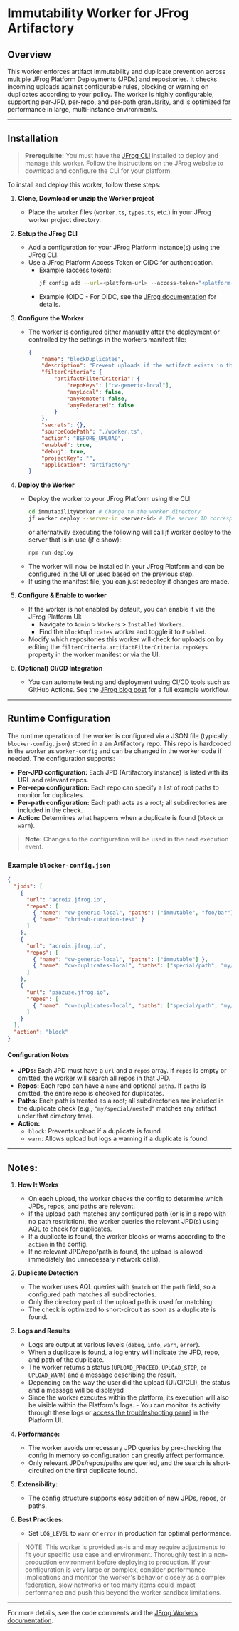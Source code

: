 # Immutability Worker for JFrog Artifactory

## Overview
This worker enforces artifact immutability and duplicate prevention across multiple JFrog Platform Deployments (JPDs) and repositories. It checks incoming uploads against configurable rules, blocking or warning on duplicates according to your policy. The worker is highly configurable, supporting per-JPD, per-repo, and per-path granularity, and is optimized for performance in large, multi-instance environments.

---

## Installation

> **Prerequisite:**
> You must have the [JFrog CLI](https://jfrog.com/getcli/) installed to deploy and manage this worker. Follow the instructions on the JFrog website to download and configure the CLI for your platform.

To install and deploy this worker, follow these steps:

1. **Clone, Download or unzip the Worker project**
   - Place the worker files (`worker.ts`, `types.ts`, etc.) in your JFrog worker project directory.

2. **Setup the JFrog CLI**
   - Add a configuration for your JFrog Platform instance(s) using the JFrog CLI.
   - Use a JFrog Platform Access Token or OIDC for authentication.
      - Example (access token):
        ```bash
        jf config add --url=<platform-url> --access-token="<platform-access-token>" --interactive=false <server-id>
        ```
      - Example (OIDC   - For OIDC, see the [JFrog documentation](https://jfrog.com/blog/doing-devops-your-way-on-saas-solutions-connecting-jfrog-cli-to-your-jfrog-workers/) for details.

3. **Configure the Worker**
    - The worker is configured either [manually](https://jfrog.com/help/r/jfrog-platform-administration-documentation/configure-workers-in-the-ui) after the deployment or controlled by the settings in the workers manifest file:
        ```json
        {
            "name": "blockDuplicates",
            "description": "Prevent uploads if the artifact exists in the Platform",
            "filterCriteria": {
                "artifactFilterCriteria": {
                    "repoKeys": ["cw-generic-local"],
                    "anyLocal": false,
                    "anyRemote": false,
                    "anyFederated": false
                }
            },
            "secrets": {},
            "sourceCodePath": "./worker.ts",
            "action": "BEFORE_UPLOAD",
            "enabled": true,
            "debug": true,
            "projectKey": "",
            "application": "artifactory"
        }

4. **Deploy the Worker**
   - Deploy the worker to your JFrog Platform using the CLI:
     ```bash
     cd immutabilityWorker # Change to the worker directory
     jf worker deploy --server-id <server-id> # The server ID corresponds to the servers configured earlier with <jf config add>
     ```
     or alternativily executing the following will call jf worker deploy to the server that is in use (jf c show): 
     ```bash
     npm run deploy 
     ```
   - The worker will now be installed in your JFrog Platform and can be [configured in the UI](https://jfrog.com/help/r/jfrog-platform-administration-documentation/configure-workers-in-the-ui) or used based on the previous step. 
   - If using the manifest file, you can just redeploy if changes are made.

5. **Configure & Enable to worker**
    - If the worker is not enabled by default, you can enable it via the JFrog Platform UI:
      - Navigate to `Admin` > `Workers` > `Installed Workers`.
      - Find the `blockDuplicates` worker and toggle it to `Enabled`.
    - Modify which repositories this worker will check for uploads on by editing the `filterCriteria.artifactFilterCriteria.repoKeys` property in the worker manifest or via the UI.

6. **(Optional) CI/CD Integration**
   - You can automate testing and deployment using CI/CD tools such as GitHub Actions. See the [JFrog blog post](https://jfrog.com/blog/doing-devops-your-way-on-saas-solutions-connecting-jfrog-cli-to-your-jfrog-workers/) for a full example workflow.

---
## Runtime Configuration

The runtime operation of the worker is configured via a JSON file (typically `blocker-config.json`) stored in a an Artifactory repo. This repo is hardcoded in the worker as `worker-config` and can be changed in the worker code if needed. 
The configuration supports:

- **Per-JPD configuration:** Each JPD (Artifactory instance) is listed with its URL and relevant repos.
- **Per-repo configuration:** Each repo can specify a list of root paths to monitor for duplicates.
- **Per-path configuration:** Each path acts as a root; all subdirectories are included in the check.
- **Action:** Determines what happens when a duplicate is found (`block` or `warn`).

> **Note:** Changes to the configuration will be used in the next execution event.

### Example `blocker-config.json`
```json
{
  "jpds": [
    {
      "url": "acroiz.jfrog.io",
      "repos": [
        { "name": "cw-generic-local", "paths": ["immutable", "foo/bar"] },
        { "name": "chriswh-curation-test" }
      ]
    },
    {
      "url": "acrois.jfrog.io",
      "repos": [
        { "name": "cw-generic-local", "paths": ["immutable"] },
        { "name": "cw-duplicates-local", "paths": ["special/path", "my/special/nested"] }
      ]
    },
    {
      "url": "psazuse.jfrog.io",
      "repos": [
        { "name": "cw-duplicates-local", "paths": ["special/path", "my/special/nested/backup/path"] }
      ]
    }
  ],
  "action": "block"
}
```

#### Configuration Notes
- **JPDs:** Each JPD must have a `url` and a `repos` array. If `repos` is empty or omitted, the worker will search all repos in that JPD.
- **Repos:** Each repo can have a `name` and optional `paths`. If `paths` is omitted, the entire repo is checked for duplicates.
- **Paths:** Each path is treated as a root; all subdirectories are included in the duplicate check (e.g., `"my/special/nested"` matches any artifact under that directory tree).
- **Action:**
  - `block`: Prevents upload if a duplicate is found.
  - `warn`: Allows upload but logs a warning if a duplicate is found.

---

## Notes:

1. **How It Works**
   - On each upload, the worker checks the config to determine which JPDs, repos, and paths are relevant.
   - If the upload path matches any configured path (or is in a repo with no path restriction), the worker queries the relevant JPD(s) using AQL to check for duplicates.
   - If a duplicate is found, the worker blocks or warns according to the `action` in the config.
   - If no relevant JPD/repo/path is found, the upload is allowed immediately (no unnecessary network calls).

2. **Duplicate Detection**
   - The worker uses AQL queries with `$match` on the `path` field, so a configured path matches all subdirectories.
   - Only the directory part of the upload path is used for matching.
   - The check is optimized to short-circuit as soon as a duplicate is found.

3. **Logs and Results**
   - Logs are output at various levels (`debug`, `info`, `warn`, `error`).
   - When a duplicate is found, a log entry will indicate the JPD, repo, and path of the duplicate.
   - The worker returns a status (`UPLOAD_PROCEED`, `UPLOAD_STOP`, or `UPLOAD_WARN`) and a message describing the result.
   - Depending on the way the user did the upload (UI/CI/CLI), the status and a message will be displayed
   - Since the worker executes within the platform, its execution will also be visible within the Platform's logs. - You can monitor its activity through these logs or [access the troubleshooting panel](https://jfrog.com/help/r/jfrog-platform-administration-documentation/workers-troubleshooting) in the Platform UI.

4. **Performance:**
    - The worker avoids unnecessary JPD queries by pre-checking the config in memory so configuration can greatly affect performance.
    - Only relevant JPDs/repos/paths are queried, and the search is short-circuited on the first duplicate found.
5. **Extensibility:**
    - The config structure supports easy addition of new JPDs, repos, or paths.
6. **Best Practices:**
     - Set `LOG_LEVEL` to `warn` or `error` in production for optimal performance.

> NOTE: This worker is provided as-is and may require adjustments to fit your specific use case and environment. Thoroughly test in a non-production environment before deploying to production. If your configuration is very large or complex, consider performance implications and monitor the worker's behavior closely as a complex federation, slow networks or too many items could impact performance and push this beyond the worker sandbox limitations.
---

For more details, see the code comments and the [JFrog Workers documentation](https://jfrog.com/help/r/jfrog-platform-administration-documentation/workers). 